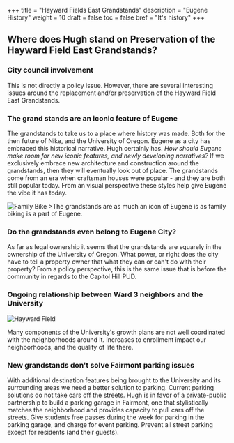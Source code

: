 +++
title = "Hayward Fields East Grandstands"
description = "Eugene History"
weight = 10
draft = false
toc = false
bref = "It's history"
+++

## Where does Hugh stand on Preservation of the Hayward Field East Grandstands?

### City council involvement
This is not directly a policy issue. However, there are several interesting issues around the replacement and/or preservation of the Hayward Field East Grandstands.

### The grand stands are an iconic feature of Eugene
The grandstands to take us to a place where history was made. Both for the then future of Nike, and the University of Oregon. Eugene as a city has embraced this historical narrative. Hugh certainly has. _How should Eugene make room for new iconic features, and newly developing narratives?_ If we exclusively embrace new architecture and construction around the grandstands, then they will eventually look out of place. The grandstands come from an era when craftsman houses were popular - and they are both still popular today. From an visual perspective these styles help give Eugene the vibe it has today.

<img src="/img/Family-Bike.JPG" alt="Family Bike" />
>The grandstands are as much an icon of Eugene is as family biking is a part of Eugene.

### Do the grandstands even belong to Eugene City?
As far as legal ownership it seems that the grandstands are squarely in the ownership of the University of Oregon. What power, or right does the city have to tell a property owner that what they can or can't do with their property? From a policy perspective, this is the same issue that is before the community in regards to the Capitol Hill PUD.

### Ongoing relationship between Ward 3 neighbors and the University

<img src="/img/Hayward-Field.JPG" alt="Hayward Field" />

Many components of the University's growth plans are not well coordinated with the neighborhoods around it. Increases to enrollment impact our neighborhoods, and the quality of life there.

### New grandstands don't solve Fairmont parking issues

With additional destination features being brought to the University and its surrounding areas we need a better solution to parking. Current parking solutions do not take cars off the streets.
Hugh is in favor of a  private-public partnership to build a parking garage in Fairmont, one that stylistically matches the neighborhood and provides capacity to pull cars off the streets. Give students free passes during the week for parking in the parking garage, and charge for event parking. Prevent all street parking except for residents (and their guests).
